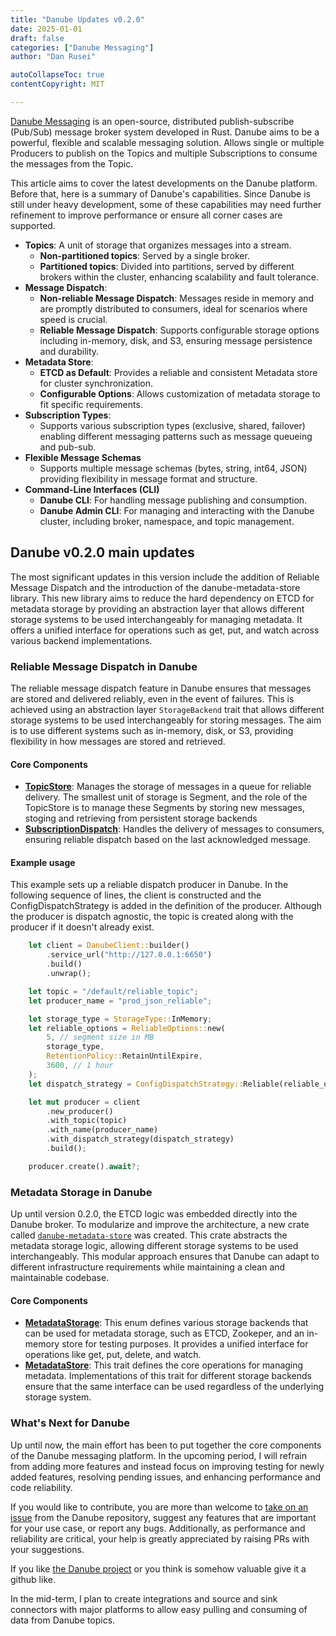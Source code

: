 ```yaml
---
title: "Danube Updates v0.2.0"
date: 2025-01-01
draft: false
categories: ["Danube Messaging"]
author: "Dan Rusei"

autoCollapseToc: true
contentCopyright: MIT

---
```


[Danube Messaging](https://github.com/danube-messaging/danube) is an open-source, distributed publish-subscribe (Pub/Sub) message broker system developed in Rust. Danube aims to be a powerful, flexible and scalable messaging solution. Allows single or multiple Producers to publish on the Topics and multiple Subscriptions to consume the messages from the Topic.

This article aims to cover the latest developments on the Danube platform. Before that, here is a summary of Danube's capabilities. Since Danube is still under heavy development, some of these capabilities may need further refinement to improve performance or ensure all corner cases are supported.

* **Topics**: A unit of storage that organizes messages into a stream.
  * **Non-partitioned topics**: Served by a single broker.
  * **Partitioned topics**: Divided into partitions, served by different brokers within the cluster, enhancing scalability and fault tolerance.
* **Message Dispatch**:
  * **Non-reliable Message Dispatch**: Messages reside in memory and are promptly distributed to consumers, ideal for scenarios where speed is crucial.
  * **Reliable Message Dispatch**: Supports configurable storage options including in-memory, disk, and S3, ensuring message persistence and durability.
* **Metadata Store**:
  * **ETCD as Default**: Provides a reliable and consistent Metadata store for cluster synchronization.
  * **Configurable Options**: Allows customization of metadata storage to fit specific requirements.
* **Subscription Types**:
  * Supports various subscription types (exclusive, shared, failover) enabling different messaging patterns such as message queueing and pub-sub.
* **Flexible Message Schemas**
  * Supports multiple message schemas (bytes, string, int64, JSON) providing flexibility in message format and structure.
* **Command-Line Interfaces (CLI)**
  * **Danube CLI**: For handling message publishing and consumption.
  * **Danube Admin CLI**: For managing and interacting with the Danube cluster, including broker, namespace, and topic management.

## Danube v0.2.0 main updates

The most significant updates in this version include the addition of Reliable Message Dispatch and the introduction of the danube-metadata-store library. This new library aims to reduce the hard dependency on ETCD for metadata storage by providing an abstraction layer that allows different storage systems to be used interchangeably for managing metadata. It offers a unified interface for operations such as get, put, and watch across various backend implementations.

### Reliable Message Dispatch in Danube

The reliable message dispatch feature in Danube ensures that messages are stored and delivered reliably, even in the event of failures. This is achieved using an abstraction layer `StorageBackend` trait that allows different storage systems to be used interchangeably for storing messages. The aim is to use different systems such as in-memory, disk, or S3, providing flexibility in how messages are stored and retrieved.

#### Core Components

* [**TopicStore**](https://github.com/danube-messaging/danube/blob/main/danube-reliable-dispatch/src/topic_storage.rs#L35): Manages the storage of messages in a queue for reliable delivery. The smallest unit of storage is Segment, and the role of the TopicStore is to manage these Segments by storing new messages, stoging and retrieving from persistent storage backends
* [**SubscriptionDispatch**](https://github.com/danube-messaging/danube/blob/main/danube-reliable-dispatch/src/dispatch.rs#L17): Handles the delivery of messages to consumers, ensuring reliable dispatch based on the last acknowledged message.

#### Example usage

This example sets up a reliable dispatch producer in Danube. In the following sequence of lines, the client is constructed and the ConfigDispatchStrategy is added in the definition of the producer. Although the producer is dispatch agnostic, the topic is created along with the producer if it doesn't already exist.

```rust
    let client = DanubeClient::builder()
        .service_url("http://127.0.0.1:6650")
        .build()
        .unwrap();

    let topic = "/default/reliable_topic";
    let producer_name = "prod_json_reliable";

    let storage_type = StorageType::InMemory;
    let reliable_options = ReliableOptions::new(
        5, // segment size in MB
        storage_type,
        RetentionPolicy::RetainUntilExpire,
        3600, // 1 hour
    );
    let dispatch_strategy = ConfigDispatchStrategy::Reliable(reliable_options);

    let mut producer = client
        .new_producer()
        .with_topic(topic)
        .with_name(producer_name)
        .with_dispatch_strategy(dispatch_strategy)
        .build();

    producer.create().await?;
```

### Metadata Storage in Danube

Up until version 0.2.0, the ETCD logic was embedded directly into the Danube broker. To modularize and improve the architecture, a new crate called [`danube-metadata-store`](https://github.com/danube-messaging/danube/tree/main/danube-metadata-store) was created. This crate abstracts the metadata storage logic, allowing different storage systems to be used interchangeably. This modular approach ensures that Danube can adapt to different infrastructure requirements while maintaining a clean and maintainable codebase.

#### Core Components

* [**MetadataStorage**](https://github.com/danube-messaging/danube/blob/main/danube-metadata-store/src/lib.rs#L24): This enum defines various storage backends that can be used for metadata storage, such as ETCD, Zookeper, and an in-memory store for testing purposes. It provides a unified interface for operations like get, put, delete, and watch.
* [**MetadataStore**](https://github.com/danube-messaging/danube/blob/main/danube-metadata-store/src/store.rs#L15): This trait defines the core operations for managing metadata. Implementations of this trait for different storage backends ensure that the same interface can be used regardless of the underlying storage system.

### What's Next for Danube

Up until now, the main effort has been to put together the core components of the Danube messaging platform. In the upcoming period, I will refrain from adding more features and instead focus on improving testing for newly added features, resolving pending issues, and enhancing performance and code reliability.

If you would like to contribute, you are more than welcome to [take on an issue](https://github.com/danube-messaging/danube/issues) from the Danube repository, suggest any features that are important for your use case, or report any bugs. Additionally, as performance and reliability are critical, your help is greatly appreciated by raising PRs with your suggestions.

If you like [the Danube project](https://github.com/danube-messaging/danube) or you think is somehow valuable give it a github like.

In the mid-term, I plan to create integrations and source and sink connectors with major platforms to allow easy pulling and consuming of data from Danube topics.
